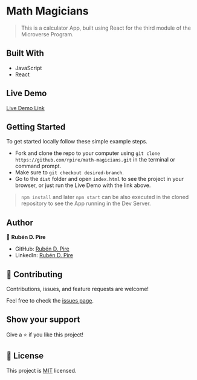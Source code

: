 # Math Magicians

> This is a calculator App, built using React for the third module of the Microverse Program.

## Built With

- JavaScript
- React

## Live Demo

[Live Demo Link](https://rpire.github.io/math-magicians/)

## Getting Started

To get started locally follow these simple example steps.
- Fork and clone the repo to your computer using `git clone https://github.com/rpire/math-magicians.git` in the terminal or command prompt.
- Make sure to `git checkout desired-branch`.
- Go to the `dist` folder and open `index.html` to see the project in your browser, or just run the Live Demo with the link above.

> `npm install` and later `npm start` can be also executed in the cloned repository to see the App running in the Dev Server.

## Author

👤 **Rubén D. Pire**

- GitHub: [Rubén D. Pire](https://github.com/rpire)
- LinkedIn: [Rubén D. Pire](https://www.linkedin.com/in/rub%C3%A9n-dar%C3%ADo-pire-l%C3%B3pez-507111189/)

## 🤝 Contributing

Contributions, issues, and feature requests are welcome!

Feel free to check the [issues page](../../issues/).

## Show your support

Give a ⭐️ if you like this project!


## 📝 License

This project is [MIT](./LICENSE) licensed.
